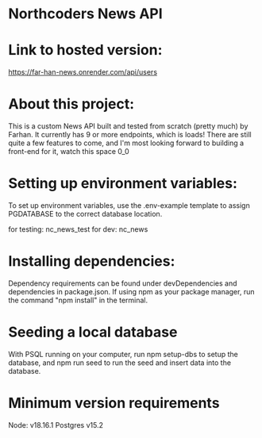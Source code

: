 # Northcoders News API

# Link to hosted version:

https://far-han-news.onrender.com/api/users

# About this project:

This is a custom News API built and tested from scratch (pretty much) by Farhan. It currently has 9 or more endpoints, which is loads!
There are still quite a few features to come, and I'm most looking forward to building a front-end for it, watch this space 0_0

# Setting up environment variables:

To set up environment variables, use the .env-example template to assign PGDATABASE to the correct database location.

for testing: nc_news_test
for dev: nc_news

# Installing dependencies:

Dependency requirements can be found under devDependencies and dependencies in package.json.
If using npm as your package manager, run the command "npm install" in the terminal.

# Seeding a local database

With PSQL running on your computer, run npm setup-dbs to setup the database, and npm run seed to run the seed and insert data into the database.

# Minimum version requirements

Node: v18.16.1
Postgres v15.2

